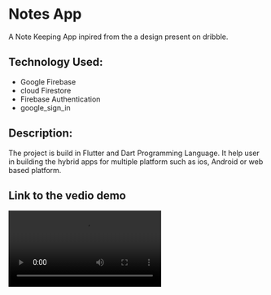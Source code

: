 # Notes App

A Note Keeping App inpired from the a design present on dribble.

## Technology Used:
- Google Firebase
- cloud Firestore
- Firebase Authentication
- google_sign_in

## Description:
The project is build in Flutter and Dart Programming Language. It help user in building the hybrid apps for multiple platform such as ios, Android or web based platform.

## Link to the vedio demo
![DOWNLOAD](https://github.com/jhonsnow456/sreenshot/blob/main/Note%20App/Screenrecorder-2021-08-20-15-10-48-560.mp4?raw=true)
